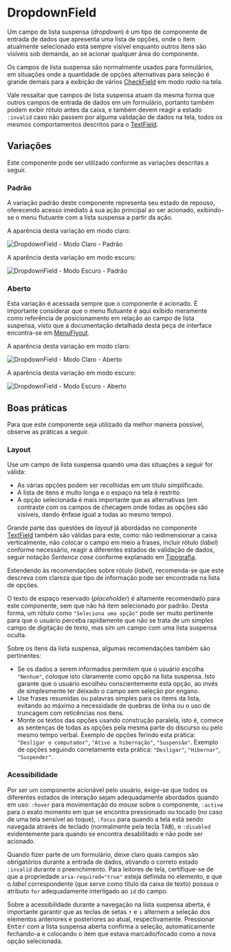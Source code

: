 # DropdownField

Um campo de lista suspensa (_dropdown_) é um tipo de componente de entrada de dados que apresenta uma lista de opções, onde o item atualmente selecionado está sempre visível enquanto outros itens são visíveis sob demanda, ao se acionar qualquer área do componente.

Os campos de lista suspensa são normalmente usados para formulários, em situações onde a quantidade de opções alternativas para seleção é grande demais para a exibição de vários [CheckField](./check-field.md) em modo _radio_ na tela.

Vale ressaltar que campos de lista suspensa atuam da mesma forma que outros campos de entrada de dados em um formulário, portanto também podem exibir rótulo antes da caixa, e também devem reagir a estado `:invalid` caso não passem por alguma validação de dados na tela, todos os mesmos comportamentos descritos para o [TextField](./text-field.md).

## Variações

Este componente pode ser utilizado conforme as variações descritas a seguir.

### Padrão

A variação padrão deste componente representa seu estado de repouso, oferecendo acesso imediato à sua ação principal ao ser acionado, exibindo-se o menu flutuante com a lista suspensa a partir da ação.

A aparência desta variação em modo claro:

![DropdownField - Modo Claro - Padrão](~@source/assets/images/component-dropdownfield-light-closed.png)

A aparência desta variação em modo escuro:

![DropdownField - Modo Escuro - Padrão](~@source/assets/images/component-dropdownfield-dark-closed.png)

### Aberto

Esta variação é acessada sempre que o componente é acionado. É importante considerar que o menu flutuante é aqui exibido meramente como referência de posicionamento em relação ao campo de lista suspensa, visto que a documentação detalhada desta peça de interface encontra-se em [MenuFlyout](./menu-flyout.md).

A aparência desta variação em modo claro:

![DropdownField - Modo Claro - Aberto](~@source/assets/images/component-dropdownfield-light-open.png)

A aparência desta variação em modo escuro:

![DropdownField - Modo Escuro - Aberto](~@source/assets/images/component-dropdownfield-dark-open.png)

## Boas práticas

Para que este componente seja utilizado da melhor maneira possível, observe as práticas a seguir.

### Layout

Use um campo de lista suspensa quando uma das situações a seguir for válida:
- As várias opções podem ser recolhidas em um título simplificado.
- A lista de itens é muito longa e o espaço na tela é restrito.
- A opção selecionada é mais importante que as alternativas (em contraste com os campos de checagem onde todas as opções são visíveis, dando ênfase igual a todas ao mesmo tempo).

Grande parte das questões de _layout_ já abordadas no componente [TextField](./text-field.md) também são válidas para este, como: não redimensionar a caixa verticalmente, não colocar o campo em meio a frases, incluir rótulo (_label_) conforme necessário, reagir a diferentes estados de validação de dados, seguir notação _Sentence case_ conforme explanado em [Tipografia](../guia-visual/tipografia.md#regras-de-formatação).

Estendendo às recomendações sobre rótulo (_label_), recomenda-se que este descreva com clareza que tipo de informação pode ser encontrada na lista de opções.

O texto de espaço reservado (_placeholder_) é altamente recomendado para este componente, sem que não há item selecionado por padrão. Desta forma, um rótulo como `"Seleciona uma opção"` pode ser muito pertinente para que o usuário perceba rapidamente que não se trata de um simples campo de digitação de texto, mas sim um campo com uma lista suspensa oculta.

Sobre os itens da lista suspensa, algumas recomendações também são pertinentes:
- Se os dados a serem informados permitem que o usuário escolha `"Nenhum"`, coloque isto claramente como opção na lista suspensa. Isto garante que o usuário escolheu conscientemente esta opção, ao invés de simplesmente ter deixado o campo sem seleção por engano.
- Use frases resumidas ou palavras simples para os items da lista, evitando ao máximo a necessidade de quebras de linha ou o uso de truncagem com reticências nos itens.
- Monte os textos das opções usando construção paralela, isto é, comece as sentenças de todas as opções pela mesma parte do discurso ou pelo mesmo tempo verbal. Exemplo de opções ferindo esta prática: `"Desligar o computador"`, `"Ative a hibernação"`, `"Suspensão"`. Exemplo de opções seguindo corretamente esta prática: `"Desligar"`, `"Hibernar"`, `"Suspender"`.

### Acessibilidade

Por ser um componente acionável pelo usuário, exige-se que todos os diferentes estados de interação sejam adequadamente abordados quando em uso: `:hover` para movimentação do _mouse_ sobre o componente, `:active` para o exato momento em que se encontra pressionado ou tocado (no caso de uma tela sensível ao toque), `:focus` para quando a tela está sendo navegada através de teclado (normalmente pela tecla <kbd>TAB</kbd>), e `:disabled` evidentemente para quando se encontra desabilitado e não pode ser acionado.

Quando fizer parte de um formulário, deixe claro quais campos são obrigatórios durante a entrada de dados, ativando o correto estado `:invalid` durante o preenchimento. Para leitores de tela, certifique-se de que a propriedade `aria-required="true"` esteja definida no elemento, e que o _label_ correspondente (que serve como título da caixa de texto) possua o atributo `for` adequadamente interligado ao `id` do campo.

Sobre a acessibilidade durante a navegação na lista suspensa aberta, é importante garantir que as teclas de setas <kbd>&uarr;</kbd> e <kbd>&darr;</kbd> alternem a seleção dos elementos anteriores e posteriores ao atual, respectivamente. Pressionar <kbd>Enter</kbd> com a lista suspensa aberta confirma a seleção, automaticamente fechando-a e colocando o item que estava marcado/focado como a nova opção selecionada.
